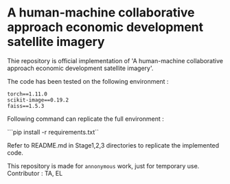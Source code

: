# A human-machine collaborative approach economic development satellite imagery

Thie repository is official implementation of 'A human-machine collaborative approach economic development satellite imagery'.

The code has been tested on the following environment :
```
torch==1.11.0
scikit-image==0.19.2
faiss==1.5.3
```

Following command can replicate the full environment :

```pip install -r requirements.txt``

Refer to README.md in Stage1,2,3 directories to replicate the implemented code.


This repository is made for ```annonymous``` work, just for temporary use.  
Contributor : TA, EL